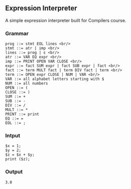 ## Expression Interpreter

A simple expression interpreter built for Compilers course.

### Grammar

    prog ::= stmt EOL lines <br/>
    stmt ::= atr | imp <br/>
    lines ::= prog | ε <br/>
    atr ::= VAR EQ expr <br/>
    imp ::= PRINT OPEN VAR CLOSE <br/>
    expr ::= fact SUM expr | fact SUB expr | fact <br/>
    fact ::= term MULT fact | term DIV fact | term <br/>
    term ::= OPEN expr CLOSE | NUM | VAR <br/>
    VAR ::= all alphabet letters starting with $
    NUM ::= all numbers
    OPEN ::= (
    CLOSE ::= )
    SUM ::= +
    SUB ::= -
    DIV ::= /
    MULT ::= *
    PRINT ::= print
    EQ ::= =
    EOL ::= ;
    
### Intput
    $x = 1;
    $y = 2;
    $z = $x + $y;
    print ($z);

### Output
    3.0
